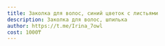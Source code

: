 ```yaml
---
title: Заколка для волос, синий цветок с листьями
description: Заколка для волос, шпилька
author: https://t.me/Irina_7owl
cost: 1000₸
---
```

